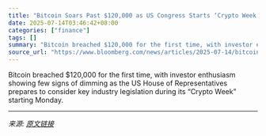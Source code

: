 ```yaml
---
title: "Bitcoin Soars Past $120,000 as US Congress Starts ‘Crypto Week’"
date: 2025-07-14T03:46:42+08:00
categories: ["finance"]
tags: []
summary: "Bitcoin breached $120,000 for the first time, with investor enthusiasm showing few signs of dimming as the US House of Representatives prepares to consider key industry legislation during its “Crypto "
source_url: "https://www.bloomberg.com/news/articles/2025-07-14/bitcoin-hits-record-high-of-120-000-as-bullish-momentum-builds"
---
```


Bitcoin breached $120,000 for the first time, with investor enthusiasm showing few signs of dimming as the US House of Representatives prepares to consider key industry legislation during its “Crypto Week” starting Monday.

---

*来源: [原文链接](https://www.bloomberg.com/news/articles/2025-07-14/bitcoin-hits-record-high-of-120-000-as-bullish-momentum-builds)*
